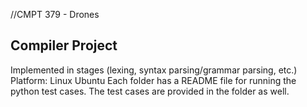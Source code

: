 //CMPT 379 - Drones

Compiler Project
------------------
Implemented in stages (lexing, syntax parsing/grammar parsing, etc.)
Platform: Linux Ubuntu
Each folder has a README file for running the python test cases. The test cases are provided in the folder as well.

